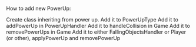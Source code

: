 How to add new PowerUp:

Create class inheriting from power up.
Add it to PowerUpType
Add it to addPowerUp in PowerUpHandler
Add it to handleCollision in Game
Add it to removePowerUps in Game
Add it to either FallingObjectsHandler or Player (or other), applyPowerUp and removePowerUp
